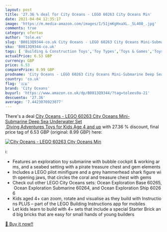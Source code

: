 ```yaml
---
layout: post
title: '27.36 % deal for City Oceans - LEGO 60263 City Oceans Min'
date: 2021-04-04 12:35:17
image: 'https://m.media-amazon.com/images/I/51jmKgHxaXL._SL400_.jpg'
comments: true
category: ofertas
author: 'tole.es'
slug: 'B0813Q9344-co.uk City Oceans - LEGO 60263 City Oceans Mini-Submarine...'
sku: 'B0813Q9344-co.uk'
tags: [ 'Building & Construction Toys','Toy Types','Toys & Games','Toys Store','city oceans','lego', ]
actualPrice: 6.53 GBP
currency: GBP
price: 6.53
comparePrice: 8.99 GBP
prodname: 'City Oceans - LEGO 60263 City Oceans Mini-Submarine Deep Sea Underwater Set  Diving Adventures Toys for Kids Age 4 and up'
country: 'co.uk'
flag: '🇬🇧'
brand: 'City Oceans'
buyurl: 'https://www.amazon.co.uk/dp/B0813Q9344/?tag=tolees0a-21'
descuento: '27.36'
average: '7.4423076923077'
---
```


There's a deal [City Oceans - LEGO 60263 City Oceans Mini-Submarine Deep Sea Underwater Set  Diving Adventures Toys for Kids Age 4 and up](https://www.amazon.co.uk/dp/B0813Q9344/?tag=tolees0a-21)  with  27.36 % discount, final price tag of  6.53 GBP (original: 8.99 GBP) here:

[![City Oceans - LEGO 60263 City Oceans Min](https://m.media-amazon.com/images/I/51jmKgHxaXL._SL400_.jpg)](https://www.amazon.co.uk/dp/B0813Q9344/?tag=tolees0a-21)

ℹ️:

- Features an exploration toy submarine with bubble cockpit & working arms, and a seabed setting with a pirate treasure chest and gem elements
- Includes a LEGO pilot minifigure and a grey hammerhead shark figure with opening jaws, that circles the coral and treasure chest with gems
- Check out other LEGO City Oceans sets: Ocean Exploration Base 60265, Ocean Exploration Submarine 60264, and Ocean Exploration Ship 60266
- Kids aged 4+ can zoom, rotate and visualise as they build with Instructions PLUS – part of the LEGO Building Instructions app for mobiles
- Let kids learn to build with 4+ sets that include a special Starter Brick and big bricks that are easy for small hands of young builders

[🛒 Buy it now!!](https://www.amazon.co.uk/dp/B0813Q9344/?tag=tolees0a-21)

